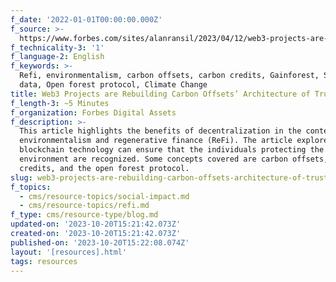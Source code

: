 ```yaml
---
f_date: '2022-01-01T00:00:00.000Z'
f_source: >-
  https://www.forbes.com/sites/alanransil/2023/04/12/web3-projects-are-rebuilding-carbon-offsets-architecture-of-trust/?sh=7c948df46ec0
f_technicality-3: '1'
f_language-2: English
f_keywords: >-
  Refi, environmentalism, carbon offsets, carbon credits, Gainforest, Satellite
  data, Open forest protocol, Climate Change
title: Web3 Projects are Rebuilding Carbon Offsets’ Architecture of Trust
f_length-3: ~5 Minutes
f_organization: Forbes Digital Assets
f_description: >-
  This article highlights the benefits of decentralization in the context of
  environmentalism and regenerative finance (ReFi). The article explores how
  blockchain technology can ensure that the individuals protecting the
  environment are recognized. Some concepts covered are carbon offsets, carbon
  credits, and the open forest protocol.
slug: web3-projects-are-rebuilding-carbon-offsets-architecture-of-trust-ba9f5
f_topics:
  - cms/resource-topics/social-impact.md
  - cms/resource-topics/refi.md
f_type: cms/resource-type/blog.md
updated-on: '2023-10-20T15:21:42.073Z'
created-on: '2023-10-20T15:21:42.073Z'
published-on: '2023-10-20T15:22:08.074Z'
layout: '[resources].html'
tags: resources
---
```



